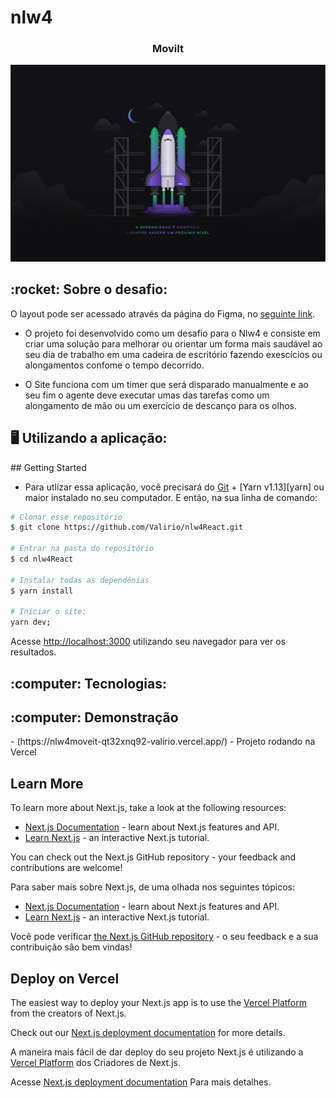 # nlw4

<h3 align="center">
  MoviIt
</h3>

<p align="center">
  <img src="https://github.com/Valirio/nlw4React/blob/main/src/wallpaper/Wallpaper%20-%201440x900.png" />
</p>

<div>
  <h2> :rocket: Sobre o desafio: </h2>
  
O layout pode ser acessado através da página do Figma, no [seguinte link](https://www.figma.com/file/57cetIcDXOl58VklFROKds/Move.it-1.0-(Copy)?node-id=160%3A2761).
  
  - O projeto foi desenvolvido como um desafio para o Nlw4 e consiste em criar uma solução para 
melhorar ou orientar um forma mais saudável ao seu dia de trabalho em uma cadeira de escritório fazendo exescícios ou alongamentos confome o tempo decorrido.
 
 - O Site funciona com um timer que será disparado manualmente e ao seu fim o agente deve executar umas das tarefas como um alongamento de mão ou um exercício de  descanço para os olhos.
  
</div>

<div>
  <h2> 🖥 Utilizando a aplicação: </h2>
  ## Getting Started

  - Para utlizar essa aplicação, você precisará do [Git](https://git-scm.com) + [Yarn v1.13][yarn] ou maior instalado no seu computador. E então, na sua linha de comando:
  ```bash
# Clonar esse repositório
$ git clone https://github.com/Valirio/nlw4React.git

# Entrar na pasta do repositório
$ cd nlw4React

# Instalar todas as dependênias
$ yarn install

# Iniciar o site:
yarn dev;

```

Acesse [http://localhost:3000](http://localhost:3000) utilizando seu navegador para ver os resultados.
</div>

<div>
  <h2> :computer: Tecnologias: </h2>
   <p></p>
</div>
<div>
  <h2> :computer: Demonstração</h2>
  - (https://nlw4moveit-qt32xnq92-valirio.vercel.app/) - Projeto rodando na Vercel
</div>

## Learn More

To learn more about Next.js, take a look at the following resources:

- [Next.js Documentation](https://nextjs.org/docs) - learn about Next.js features and API.
- [Learn Next.js](https://nextjs.org/learn) - an interactive Next.js tutorial.

You can check out the Next.js GitHub repository - your feedback and contributions are welcome!

Para saber mais sobre Next.js, de uma olhada nos seguintes tópicos:

- [Next.js Documentation](https://nextjs.org/docs) - learn about Next.js features and API.
- [Learn Next.js](https://nextjs.org/learn) - an interactive Next.js tutorial.

Você pode verificar [the Next.js GitHub repository](https://github.com/vercel/next.js/) - o seu feedback e a sua contribuição são bem vindas!


## Deploy on Vercel

The easiest way to deploy your Next.js app is to use the [Vercel Platform](https://vercel.com/new?utm_medium=default-template&filter=next.js&utm_source=create-next-app&utm_campaign=create-next-app-readme) from the creators of Next.js.

Check out our [Next.js deployment documentation](https://nextjs.org/docs/deployment) for more details.


A maneira mais fácil de dar deploy do seu projeto Next.js é utilizando a [Vercel Platform](https://vercel.com/new?utm_medium=default-template&filter=next.js&utm_source=create-next-app&utm_campaign=create-next-app-readme) dos Criadores de Next.js.

Acesse [Next.js deployment documentation](https://nextjs.org/docs/deployment) Para mais detalhes.

